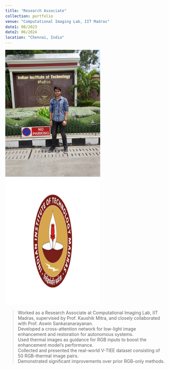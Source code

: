 ```yaml
---
title: "Research Associate"
collection: portfolio
venue: "Computational Imaging Lab, IIT Madras"
date1: 08/2023
date2: 06/2024
location: "Chennai, India"
---
```

   
<img src="/images/iitm.jpeg" width="300" height="400" />
<img src="/images/IITM.png" width="300" height="400" /><br/>

>Worked as a Research Associate at Computational Imaging Lab, IIT Madras, supervised by Prof. Kaushik Mitra, and closely collaborated with Prof. Aswin Sankaranarayanan.  
>Developed a cross-attention network for low-light image enhancement and restoration for autonomous systems.  
>Used thermal images as guidance for RGB inputs to boost the enhancement model’s performance.  
>Collected and presented the real-world V-TIEE dataset consisting of 50 RGB–thermal image pairs.  
>Demonstrated significant improvements over prior RGB-only methods.
